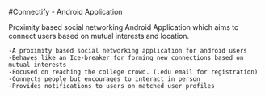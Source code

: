 #Connectify - Android Application

Proximity based social networking Android Application which aims to connect users based on mutual interests and location.

    -A proximity based social networking application for android users
    -Behaves like an Ice-breaker for forming new connections based on mutual interests
    -Focused on reaching the college crowd. (.edu email for registration)
    -Connects people but encourages to interact in person
    -Provides notifications to users on matched user profiles
